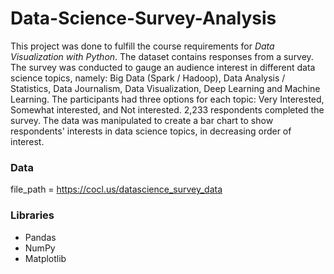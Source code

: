 # Data-Science-Survey-Analysis

This project was done to fulfill the course requirements for *Data Visualization with Python*. The dataset contains responses from a survey. The survey was conducted to gauge an audience interest in different data science topics, namely: Big Data (Spark / Hadoop), Data Analysis / Statistics, Data Journalism, Data Visualization, Deep Learning and Machine Learning. The participants had three options for each topic: Very Interested, Somewhat interested, and Not interested. 2,233 respondents completed the survey. The data was manipulated to create a bar chart to show respondents' interests in data science topics, in decreasing order of interest.

### Data
file_path = https://cocl.us/datascience_survey_data

### Libraries
* Pandas
* NumPy
* Matplotlib

